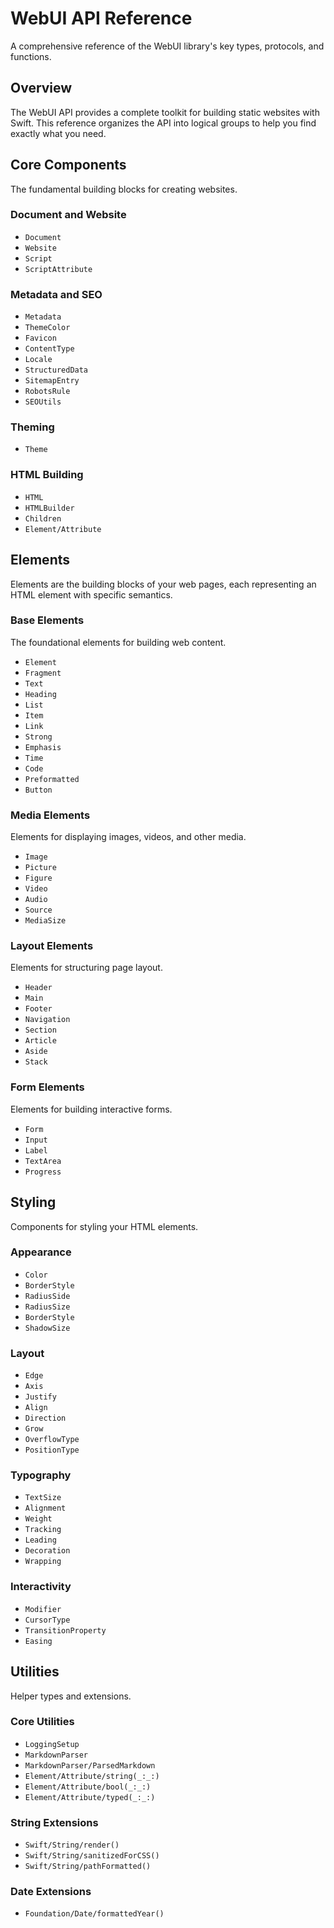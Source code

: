 # WebUI API Reference

A comprehensive reference of the WebUI library's key types, protocols, and functions.

## Overview

The WebUI API provides a complete toolkit for building static websites with Swift. This reference organizes the API into logical groups to help you find exactly what you need.

## Core Components

The fundamental building blocks for creating websites.

### Document and Website

- ``Document``
- ``Website``
- ``Script``
- ``ScriptAttribute``

### Metadata and SEO

- ``Metadata``
- ``ThemeColor``
- ``Favicon``
- ``ContentType``
- ``Locale``
- ``StructuredData``
- ``SitemapEntry``
- ``RobotsRule``
- ``SEOUtils``

### Theming

- ``Theme``

### HTML Building

- ``HTML``
- ``HTMLBuilder``
- ``Children``
- ``Element/Attribute``

## Elements

Elements are the building blocks of your web pages, each representing an HTML element with specific semantics.

### Base Elements

The foundational elements for building web content.

- ``Element``
- ``Fragment``
- ``Text``
- ``Heading``
- ``List``
- ``Item``
- ``Link``
- ``Strong``
- ``Emphasis``
- ``Time``
- ``Code``
- ``Preformatted``
- ``Button``

### Media Elements

Elements for displaying images, videos, and other media.

- ``Image``
- ``Picture``
- ``Figure``
- ``Video``
- ``Audio``
- ``Source``
- ``MediaSize``

### Layout Elements

Elements for structuring page layout.

- ``Header``
- ``Main``
- ``Footer``
- ``Navigation``
- ``Section``
- ``Article``
- ``Aside``
- ``Stack``

### Form Elements

Elements for building interactive forms.

- ``Form``
- ``Input``
- ``Label``
- ``TextArea``
- ``Progress``

## Styling

Components for styling your HTML elements.

### Appearance

- ``Color``
- ``BorderStyle``
- ``RadiusSide``
- ``RadiusSize``
- ``BorderStyle``
- ``ShadowSize``

### Layout

- ``Edge``
- ``Axis``
- ``Justify``
- ``Align``
- ``Direction``
- ``Grow``
- ``OverflowType``
- ``PositionType``

### Typography

- ``TextSize``
- ``Alignment``
- ``Weight``
- ``Tracking``
- ``Leading``
- ``Decoration``
- ``Wrapping``

### Interactivity

- ``Modifier``
- ``CursorType``
- ``TransitionProperty``
- ``Easing``

## Utilities

Helper types and extensions.

### Core Utilities

- ``LoggingSetup``
- ``MarkdownParser``
- ``MarkdownParser/ParsedMarkdown``
- ``Element/Attribute/string(_:_:)``
- ``Element/Attribute/bool(_:_:)``
- ``Element/Attribute/typed(_:_:)``

### String Extensions

- ``Swift/String/render()``
- ``Swift/String/sanitizedForCSS()``
- ``Swift/String/pathFormatted()``

### Date Extensions

- ``Foundation/Date/formattedYear()``
